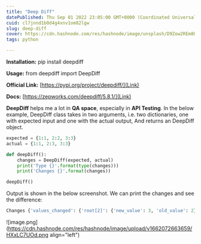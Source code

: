 ```yaml
---
title: "Deep Diff"
datePublished: Thu Sep 01 2022 23:05:00 GMT+0000 (Coordinated Universal Time)
cuid: cl7jnnd1b0d4g4xnv1om82lgw
slug: deep-diff
cover: https://cdn.hashnode.com/res/hashnode/image/unsplash/D9Zow2REm8U/upload/v1662071865209/BRyxFTS3k.jpeg
tags: python

---
```


**Installation:** pip install deepdiff

**Usage:** from deepdiff import DeepDiff

**Official Link:** [https://pypi.org/project/deepdiff/](Link)

**Docs:** [https://zepworks.com/deepdiff/5.8.1/](Link)

**DeepDiff** helps me a lot in **QA space**, especially in **API Testing**. In the below example, DeepDiff class takes in two arguments, i.e. two dictionaries, one with expected input and one with the actual output, And returns an DeepDiff object.

```python
expected = {1:1, 2:2, 3:3}
actual = {1:1, 2:3, 3:3}

def deepDiff():
    changes = DeepDiff(expected, actual)
    print('Type {}'.format(type(changes)))
    print('Changes {}'.format(changes))

deepDiff()
```

Output is shown in the below screenshot. We can print the changes and see the difference:

```python
Changes {'values_changed': {'root[2]': {'new_value': 3, 'old_value': 2}}}
```

![image.png](https://cdn.hashnode.com/res/hashnode/image/upload/v1662072663659/HXxLC7UOd.png align="left")
